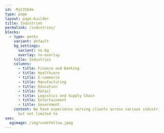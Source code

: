 ```yaml
---
id: -MjC2I64m
type: page
layout: page-builder
title: Industries
permalink: /industries/
blocks:
  - type: perks
    variant: default
    bg_settings:
      variant: no-bg
      overlay: no-overlay
    title: Industries
    columns:
      - title: Finance and Banking
      - title: Healthcare
      - title: E-commerce
      - title: Manufacturing
      - title: Education
      - title: Retail
      - title: Logistics and Supply Chain
      - title: Entertainment
      - title: Government
    content: We have experience serving clients across various industries, including
      but not limited to
seo:
  ogimage: /img/codefellow.jpeg
---
```

